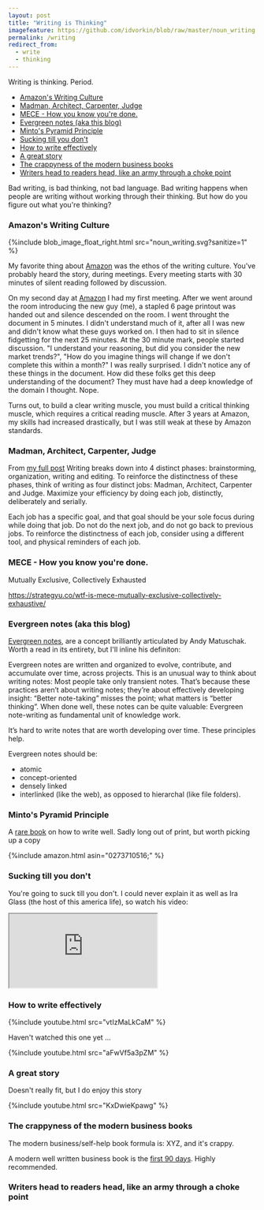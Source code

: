 ```yaml
---
layout: post
title: "Writing is Thinking"
imagefeature: https://github.com/idvorkin/blob/raw/master/noun_writing.svg
permalink: /writing
redirect_from:
  - write
  - thinking
---
```


Writing is thinking. Period.

<!-- prettier-ignore-start -->
<!-- vim-markdown-toc GFM -->

- [Amazon's Writing Culture](#amazons-writing-culture)
- [Madman, Architect, Carpenter, Judge](#madman-architect-carpenter-judge)
- [MECE - How you know you're done.](#mece---how-you-know-youre-done)
- [Evergreen notes (aka this blog)](#evergreen-notes-aka-this-blog)
- [Minto's Pyramid Principle](#mintos-pyramid-principle)
- [Sucking till you don't](#sucking-till-you-dont)
- [How to write effectively](#how-to-write-effectively)
- [A great story](#a-great-story)
- [The crappyness of the modern business books](#the-crappyness-of-the-modern-business-books)
- [Writers head to readers head, like an army through a choke point](#writers-head-to-readers-head-like-an-army-through-a-choke-point)

<!-- vim-markdown-toc -->
<!-- prettier-ignore-end -->

Bad writing, is bad thinking, not bad language. Bad writing happens when people are writing without working through their thinking. But how do you figure out what you're thinking?

### Amazon's Writing Culture

{%include blob_image_float_right.html src="noun_writing.svg?sanitize=1" %}

My favorite thing about [Amazon](/amazon) was the ethos of the writing culture. You've probably heard the story, during meetings. Every meeting starts with 30 minutes of silent reading followed by discussion.

On my second day at [Amazon](/amazon) I had my first meeting. After we went around the room introducing the new guy (me), a stapled 6 page printout was handed out and silence descended on the room. I went throught the document in 5 minutes. I didn't understand much of it, after all I was new and didn't know what these guys worked on. I then had to sit in silence fidgetting for the next 25 minutes. At the 30 minute mark, people started discussion. "I understand your reasoning, but did you consider the new market trends?", "How do you imagine things will change if we don't complete this within a month?" I was really surprised. I didn't notice any of these things in the document. How did these folks get this deep understanding of the document? They must have had a deep knowledge of the domain I thought. Nope.

Turns out, to build a clear writing muscle, you must build a critical thinking muscle, which requires a critical reading muscle. After 3 years at Amazon, my skills had increased drastically, but I was still weak at these by Amazon standards.

### Madman, Architect, Carpenter, Judge

From [my full post](https://ig2600.blogspot.com/2015/07/soft-skills-writing-as-madman-architect.html)
Writing breaks down into 4 distinct phases: brainstorming, organization, writing and editing. To reinforce the distinctness of these phases, think of writing as four distinct jobs: Madman, Architect, Carpenter and Judge. Maximize your efficiency by doing each job, distinctly, deliberately and serially.

Each job has a specific goal, and that goal should be your sole focus during while doing that job. Do not do the next job, and do not go back to previous jobs. To reinforce the distinctness of each job, consider using a different tool, and physical reminders of each job.

### MECE - How you know you're done.

Mutually Exclusive, Collectively Exhausted

https://strategyu.co/wtf-is-mece-mutually-exclusive-collectively-exhaustive/

### Evergreen notes (aka this blog)

[Evergreen notes](https://notes.andymatuschak.org/z4SDCZQeRo4xFEQ8H4qrSqd68ucpgE6LU155C), are a concept brilliantly articulated by Andy Matuschak. Worth a read in its entirety, but I'll inline his definiton:

Evergreen notes are written and organized to evolve, contribute, and accumulate over time, across projects. This is an unusual way to think about writing notes: Most people take only transient notes. That’s because these practices aren’t about writing notes; they’re about effectively developing insight: “Better note-taking” misses the point; what matters is “better thinking”. When done well, these notes can be quite valuable: Evergreen note-writing as fundamental unit of knowledge work.

It’s hard to write notes that are worth developing over time. These principles help.

Evergreen notes should be:

- atomic
- concept-oriented
- densely linked
- interlinked (like the web), as opposed to hierarchal (like file folders).

### Minto's Pyramid Principle

A [rare book](https://www.amazon.com/Pyramid-Principle-Logic-Writing-Thinking/dp/0273710516/) on how to write well. Sadly long out of print, but worth picking up a copy

{%include amazon.html asin="0273710516;" %}

### Sucking till you don't

You're going to suck till you don't. I could never explain it as well as Ira Glass (the host of this america life), so watch his video:

<div class="embed-responsive embed-responsive-16by9">
  <iframe
    class="embed-responsive-item"
    src="https://player.vimeo.com/video/176325518?color=1fc9a2&portrait=0"
    allowfullscreen
  ></iframe>
</div>

### How to write effectively

{%include youtube.html src="vtIzMaLkCaM" %}

Haven't watched this one yet ...

{%include youtube.html src="aFwVf5a3pZM" %}

### A great story

Doesn't really fit, but I do enjoy this story

{%include youtube.html src="KxDwieKpawg" %}

### The crappyness of the modern business books

The modern business/self-help book formula is: XYZ, and it's crappy.

A modern well written business book is the [first 90 days](/90days). Highly recommended.

### Writers head to readers head, like an army through a choke point
